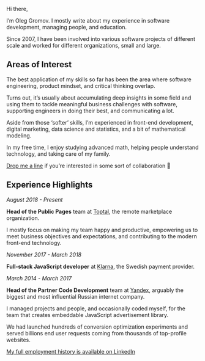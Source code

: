 Hi there,

I’m Oleg Gromov. I mostly write about my experience in software development, managing people, and education.

Since 2007, I have been involved into various software projects of different scale and worked for different organizations, small and large.

## Areas of Interest
The best application of my skills so far has been the area where software engineering, product mindset, and critical thinking overlap.

Turns out, it’s usually about accumulating deep insights in some field and using them to tackle meaningful business challenges with software, supporting engineers in doing their best, and communicating a lot.

Aside from those ‘softer’ skills, I’m experienced in front-end development, digital marketing, data science and statistics, and a bit of mathematical modeling.

In my free time, I enjoy studying advanced math, helping people understand technology, and taking care of my family.

[Drop me a line](mailto:OBSCURE_EMAIL@OBSCURE_DOMAIN.com) if you’re interested in some sort of collaboration 🤘

## Experience Highlights

_August 2018 - Present_

**Head of the Public Pages** team at [Toptal](https://toptal.com), the remote marketplace organization.

I mostly focus on making my team happy and productive, empowering us to meet business objectives and expectations, and contributing to the modern front-end technology.

_November 2017 - March 2018_

**Full-stack JavaScript developer** at [Klarna](https://klarna.com), the Swedish payment provider.

_March 2014 - March 2017_

**Head of the Partner Code Development** team at [Yandex](https://yandex.com), arguably the biggest and most influential Russian internet company.

I managed projects and people, and occasionally coded myself, for the team that creates embeddable JavaScript advertisement library.

We had launched hundreds of conversion optimization experiments and served billions end user requests coming from thousands of top-profile websites.

[My full employment history is available on LinkedIn](https://www.linkedin.com/in/oleggromov/)
